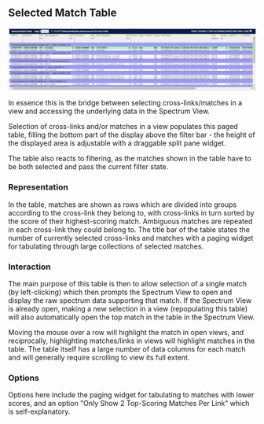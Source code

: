 ## Selected Match Table ##

![Selection Table](../../img/selectedMatches.png)

In essence this is the bridge between selecting cross-links/matches in a view and accessing the underlying data in the Spectrum View.

Selection of cross-links and/or matches in a view populates this paged table, filling the bottom part of the display above the filter bar - the height of the displayed area is adjustable with a draggable split pane widget.

The table also reacts to filtering, as the matches shown in the table have to be both selected and pass the current filter state.

### Representation ###

In the table, matches are shown as rows which are divided into groups according to the cross-link they belong to, with cross-links in turn sorted by the score of their highest-scoring match. Ambiguous matches are repeated in each cross-link they could belong to. The title bar of the table states the number of currently selected cross-links and matches with a paging widget for tabulating through large collections of selected matches.

### Interaction

The main purpose of this table is then to allow selection of a single match (by left-clicking) which then prompts the Spectrum View to open and display the raw spectrum data supporting that match. If the Spectrum View is already open, making a new selection in a view (repopulating this table) will also automatically open the top match in the table in the Spectrum View.

Moving the mouse over a row will highlight the match in open views, and reciprocally, highlighting matches/links in views will highlight matches in the table. The table itself has a large number of data columns for each match and will generally require scrolling to view its full extent. 

### Options ###

Options here include the paging widget for tabulating to matches with lower scores, and an option "Only Show 2 Top-Scoring Matches Per Link" which is self-explanatory.


